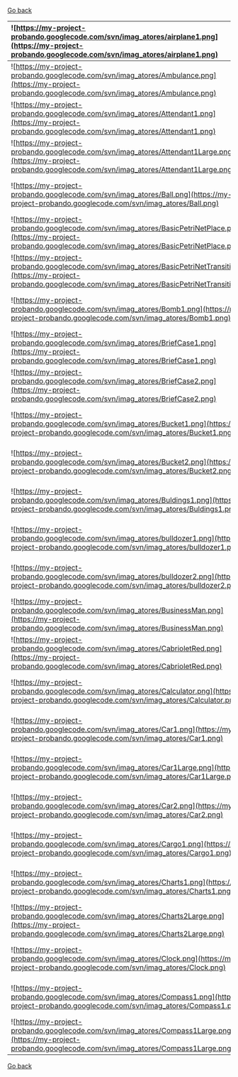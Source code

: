[Go back](ModellingUseCase#Actor.md)

| ![https://my-project-probando.googlecode.com/svn/imag_atores/airplane1.png](https://my-project-probando.googlecode.com/svn/imag_atores/airplane1.png) | ![https://my-project-probando.googlecode.com/svn/imag_atores/Container1.png](https://my-project-probando.googlecode.com/svn/imag_atores/Container1.png)  |  ![https://my-project-probando.googlecode.com/svn/imag_atores/LorryGreen.png](https://my-project-probando.googlecode.com/svn/imag_atores/LorryGreen.png) | ![https://my-project-probando.googlecode.com/svn/imag_atores/Satellite2Large.png](https://my-project-probando.googlecode.com/svn/imag_atores/Satellite2Large.png) | ![https://my-project-probando.googlecode.com/svn/imag_atores/Elephant1.png](https://my-project-probando.googlecode.com/svn/imag_atores/Elephant1.png) |
|:------------------------------------------------------------------------------------------------------------------------------------------------------|:---------------------------------------------------------------------------------------------------------------------------------------------------------|:---------------------------------------------------------------------------------------------------------------------------------------------------------|:------------------------------------------------------------------------------------------------------------------------------------------------------------------|:------------------------------------------------------------------------------------------------------------------------------------------------------|
| ![https://my-project-probando.googlecode.com/svn/imag_atores/Ambulance.png](https://my-project-probando.googlecode.com/svn/imag_atores/Ambulance.png) | ![https://my-project-probando.googlecode.com/svn/imag_atores/Desk1.png](https://my-project-probando.googlecode.com/svn/imag_atores/Desk1.png)            | ![https://my-project-probando.googlecode.com/svn/imag_atores/molecule-003.png](https://my-project-probando.googlecode.com/svn/imag_atores/molecule-003.png) | ![https://my-project-probando.googlecode.com/svn/imag_atores/Search1.png](https://my-project-probando.googlecode.com/svn/imag_atores/Search1.png)                 | ![https://my-project-probando.googlecode.com/svn/imag_atores/Target1.png](https://my-project-probando.googlecode.com/svn/imag_atores/Target1.png)     |
| ![https://my-project-probando.googlecode.com/svn/imag_atores/Attendant1.png](https://my-project-probando.googlecode.com/svn/imag_atores/Attendant1.png) | ![https://my-project-probando.googlecode.com/svn/imag_atores/Desk2.png](https://my-project-probando.googlecode.com/svn/imag_atores/Desk2.png)            | ![https://my-project-probando.googlecode.com/svn/imag_atores/OpenPackage1.png](https://my-project-probando.googlecode.com/svn/imag_atores/OpenPackage1.png) | ![https://my-project-probando.googlecode.com/svn/imag_atores/Shield1.png](https://my-project-probando.googlecode.com/svn/imag_atores/Shield1.png)                 | ![https://my-project-probando.googlecode.com/svn/imag_atores/Tool1.png](https://my-project-probando.googlecode.com/svn/imag_atores/Tool1.png)         |
| ![https://my-project-probando.googlecode.com/svn/imag_atores/Attendant1Large.png](https://my-project-probando.googlecode.com/svn/imag_atores/Attendant1Large.png) | ![https://my-project-probando.googlecode.com/svn/imag_atores/Documents1.png](https://my-project-probando.googlecode.com/svn/imag_atores/Documents1.png)  |  ![https://my-project-probando.googlecode.com/svn/imag_atores/Package1.png](https://my-project-probando.googlecode.com/svn/imag_atores/Package1.png)     | ![https://my-project-probando.googlecode.com/svn/imag_atores/Shield1Large.png](https://my-project-probando.googlecode.com/svn/imag_atores/Shield1Large.png)       | ![https://my-project-probando.googlecode.com/svn/imag_atores/Tools1.png](https://my-project-probando.googlecode.com/svn/imag_atores/Tools1.png)       |
| ![https://my-project-probando.googlecode.com/svn/imag_atores/Ball.png](https://my-project-probando.googlecode.com/svn/imag_atores/Ball.png)           | ![https://my-project-probando.googlecode.com/svn/imag_atores/Dog1.png](https://my-project-probando.googlecode.com/svn/imag_atores/Dog1.png)              | ![https://my-project-probando.googlecode.com/svn/imag_atores/Package2.png](https://my-project-probando.googlecode.com/svn/imag_atores/Package2.png)      | ![https://my-project-probando.googlecode.com/svn/imag_atores/Shield2Large.png](https://my-project-probando.googlecode.com/svn/imag_atores/Shield2Large.png)       | ![https://my-project-probando.googlecode.com/svn/imag_atores/Tools2.png](https://my-project-probando.googlecode.com/svn/imag_atores/Tools2.png)       |
| ![https://my-project-probando.googlecode.com/svn/imag_atores/BasicPetriNetPlace.png](https://my-project-probando.googlecode.com/svn/imag_atores/BasicPetriNetPlace.png) |![https://my-project-probando.googlecode.com/svn/imag_atores/Energy1.png](https://my-project-probando.googlecode.com/svn/imag_atores/Energy1.png)         | ![https://my-project-probando.googlecode.com/svn/imag_atores/Paint1.png](https://my-project-probando.googlecode.com/svn/imag_atores/Paint1.png)          | ![https://my-project-probando.googlecode.com/svn/imag_atores/Shield3.png](https://my-project-probando.googlecode.com/svn/imag_atores/Shield3.png)                 | ![https://my-project-probando.googlecode.com/svn/imag_atores/Tools2Large.png](https://my-project-probando.googlecode.com/svn/imag_atores/Tools2Large.png) |
| ![https://my-project-probando.googlecode.com/svn/imag_atores/BasicPetriNetTransition.png](https://my-project-probando.googlecode.com/svn/imag_atores/BasicPetriNetTransition.png) | ![https://my-project-probando.googlecode.com/svn/imag_atores/Engine.png](https://my-project-probando.googlecode.com/svn/imag_atores/Engine.png)          | ![https://my-project-probando.googlecode.com/svn/imag_atores/Paint2.png](https://my-project-probando.googlecode.com/svn/imag_atores/Paint2.png)          | ![https://my-project-probando.googlecode.com/svn/imag_atores/Shield3Large.png](https://my-project-probando.googlecode.com/svn/imag_atores/Shield3Large.png)       | ![https://my-project-probando.googlecode.com/svn/imag_atores/TowTruckYellow.png](https://my-project-probando.googlecode.com/svn/imag_atores/TowTruckYellow.png) |
| ![https://my-project-probando.googlecode.com/svn/imag_atores/Bomb1.png](https://my-project-probando.googlecode.com/svn/imag_atores/Bomb1.png)         | ![https://my-project-probando.googlecode.com/svn/imag_atores/Excavator.png](https://my-project-probando.googlecode.com/svn/imag_atores/Excavator.png)    | ![https://my-project-probando.googlecode.com/svn/imag_atores/Pallet1.png](https://my-project-probando.googlecode.com/svn/imag_atores/Pallet1.png)        | ![https://my-project-probando.googlecode.com/svn/imag_atores/Ship1.png](https://my-project-probando.googlecode.com/svn/imag_atores/Ship1.png)                     | ![https://my-project-probando.googlecode.com/svn/imag_atores/TractorUnitBlack.png](https://my-project-probando.googlecode.com/svn/imag_atores/TractorUnitBlack.png) |
| ![https://my-project-probando.googlecode.com/svn/imag_atores/BriefCase1.png](https://my-project-probando.googlecode.com/svn/imag_atores/BriefCase1.png) | ![https://my-project-probando.googlecode.com/svn/imag_atores/FireEscape.png](https://my-project-probando.googlecode.com/svn/imag_atores/FireEscape.png)  | ![https://my-project-probando.googlecode.com/svn/imag_atores/PalmTop1.png](https://my-project-probando.googlecode.com/svn/imag_atores/PalmTop1.png)      | ![https://my-project-probando.googlecode.com/svn/imag_atores/Sky1.png](https://my-project-probando.googlecode.com/svn/imag_atores/Sky1.png)                       | ![https://my-project-probando.googlecode.com/svn/imag_atores/Train1.png](https://my-project-probando.googlecode.com/svn/imag_atores/Train1.png)       |
| ![https://my-project-probando.googlecode.com/svn/imag_atores/BriefCase2.png](https://my-project-probando.googlecode.com/svn/imag_atores/BriefCase2.png) | ![https://my-project-probando.googlecode.com/svn/imag_atores/Fuel1.png](https://my-project-probando.googlecode.com/svn/imag_atores/Fuel1.png)            | ![https://my-project-probando.googlecode.com/svn/imag_atores/Panda1Large.png](https://my-project-probando.googlecode.com/svn/imag_atores/Panda1Large.png) | ![https://my-project-probando.googlecode.com/svn/imag_atores/Smile.png](https://my-project-probando.googlecode.com/svn/imag_atores/Smile.png)                     | ![https://my-project-probando.googlecode.com/svn/imag_atores/Trash_Empty.png](https://my-project-probando.googlecode.com/svn/imag_atores/Trash_Empty.png) |
| ![https://my-project-probando.googlecode.com/svn/imag_atores/Bucket1.png](https://my-project-probando.googlecode.com/svn/imag_atores/Bucket1.png)     | ![https://my-project-probando.googlecode.com/svn/imag_atores/Fuel2.png](https://my-project-probando.googlecode.com/svn/imag_atores/Fuel2.png)            | ![https://my-project-probando.googlecode.com/svn/imag_atores/Panda1Small.png](https://my-project-probando.googlecode.com/svn/imag_atores/Panda1Small.png) | ![https://my-project-probando.googlecode.com/svn/imag_atores/Sound1.png](https://my-project-probando.googlecode.com/svn/imag_atores/Sound1.png)                   | ![https://my-project-probando.googlecode.com/svn/imag_atores/TrashCan1.png](https://my-project-probando.googlecode.com/svn/imag_atores/TrashCan1.png) |
| ![https://my-project-probando.googlecode.com/svn/imag_atores/Bucket2.png](https://my-project-probando.googlecode.com/svn/imag_atores/Bucket2.png)     | ![https://my-project-probando.googlecode.com/svn/imag_atores/Fuel2Large.png](https://my-project-probando.googlecode.com/svn/imag_atores/Fuel2Large.png)  | ![https://my-project-probando.googlecode.com/svn/imag_atores/People1.png](https://my-project-probando.googlecode.com/svn/imag_atores/People1.png)        | ![https://my-project-probando.googlecode.com/svn/imag_atores/Spaceship1.png](https://my-project-probando.googlecode.com/svn/imag_atores/Spaceship1.png)           | ![https://my-project-probando.googlecode.com/svn/imag_atores/Truck1.png](https://my-project-probando.googlecode.com/svn/imag_atores/Truck1.png)       |
| ![https://my-project-probando.googlecode.com/svn/imag_atores/Buldings1.png](https://my-project-probando.googlecode.com/svn/imag_atores/Buldings1.png) | ![https://my-project-probando.googlecode.com/svn/imag_atores/Fuel3.png](https://my-project-probando.googlecode.com/svn/imag_atores/Fuel3.png)            | ![https://my-project-probando.googlecode.com/svn/imag_atores/Person1.png](https://my-project-probando.googlecode.com/svn/imag_atores/Person1.png)        | ![https://my-project-probando.googlecode.com/svn/imag_atores/Spaceship1Large.png](https://my-project-probando.googlecode.com/svn/imag_atores/Spaceship1Large.png) | ![https://my-project-probando.googlecode.com/svn/imag_atores/Truck2.png](https://my-project-probando.googlecode.com/svn/imag_atores/Truck2.png)       |
| ![https://my-project-probando.googlecode.com/svn/imag_atores/bulldozer1.png](https://my-project-probando.googlecode.com/svn/imag_atores/bulldozer1.png) | ![https://my-project-probando.googlecode.com/svn/imag_atores/Gift1.png](https://my-project-probando.googlecode.com/svn/imag_atores/Gift1.png)            | ![https://my-project-probando.googlecode.com/svn/imag_atores/Phone1Large.png](https://my-project-probando.googlecode.com/svn/imag_atores/Phone1Large.png) | ![https://my-project-probando.googlecode.com/svn/imag_atores/Speed1.png](https://my-project-probando.googlecode.com/svn/imag_atores/Speed1.png)                   | ![https://my-project-probando.googlecode.com/svn/imag_atores/Truck3.png](https://my-project-probando.googlecode.com/svn/imag_atores/Truck3.png)       |
| ![https://my-project-probando.googlecode.com/svn/imag_atores/bulldozer2.png](https://my-project-probando.googlecode.com/svn/imag_atores/bulldozer2.png) | ![https://my-project-probando.googlecode.com/svn/imag_atores/GlobalSystem.png](https://my-project-probando.googlecode.com/svn/imag_atores/GlobalSystem.png) |  ![https://my-project-probando.googlecode.com/svn/imag_atores/Pinguin1.png](https://my-project-probando.googlecode.com/svn/imag_atores/Pinguin1.png)     | ![https://my-project-probando.googlecode.com/svn/imag_atores/Speed1Large.png](https://my-project-probando.googlecode.com/svn/imag_atores/Speed1Large.png)         | ![https://my-project-probando.googlecode.com/svn/imag_atores/Truck4.png](https://my-project-probando.googlecode.com/svn/imag_atores/Truck4.png)       |
| ![https://my-project-probando.googlecode.com/svn/imag_atores/BusinessMan.png](https://my-project-probando.googlecode.com/svn/imag_atores/BusinessMan.png) | ![https://my-project-probando.googlecode.com/svn/imag_atores/Hardware1.png](https://my-project-probando.googlecode.com/svn/imag_atores/Hardware1.png)    | ![https://my-project-probando.googlecode.com/svn/imag_atores/Plane1.png](https://my-project-probando.googlecode.com/svn/imag_atores/Plane1.png)          | ![https://my-project-probando.googlecode.com/svn/imag_atores/Station1.png](https://my-project-probando.googlecode.com/svn/imag_atores/Station1.png)               | ![https://my-project-probando.googlecode.com/svn/imag_atores/Truck4Large.png](https://my-project-probando.googlecode.com/svn/imag_atores/Truck4Large.png) |
| ![https://my-project-probando.googlecode.com/svn/imag_atores/CabrioletRed.png](https://my-project-probando.googlecode.com/svn/imag_atores/CabrioletRed.png) | ![https://my-project-probando.googlecode.com/svn/imag_atores/HD1.png](https://my-project-probando.googlecode.com/svn/imag_atores/HD1.png)                | ![https://my-project-probando.googlecode.com/svn/imag_atores/Plane2.png](https://my-project-probando.googlecode.com/svn/imag_atores/Plane2.png)          | ![https://my-project-probando.googlecode.com/svn/imag_atores/Station1Large.png](https://my-project-probando.googlecode.com/svn/imag_atores/Station1Large.png)     | ![https://my-project-probando.googlecode.com/svn/imag_atores/Truck5.png](https://my-project-probando.googlecode.com/svn/imag_atores/Truck5.png)       |
| ![https://my-project-probando.googlecode.com/svn/imag_atores/Calculator.png](https://my-project-probando.googlecode.com/svn/imag_atores/Calculator.png) | ![https://my-project-probando.googlecode.com/svn/imag_atores/Helicopter1.png](https://my-project-probando.googlecode.com/svn/imag_atores/Helicopter1.png) | ![https://my-project-probando.googlecode.com/svn/imag_atores/Plane3.png](https://my-project-probando.googlecode.com/svn/imag_atores/Plane3.png)          | ![https://my-project-probando.googlecode.com/svn/imag_atores/Station2.png](https://my-project-probando.googlecode.com/svn/imag_atores/Station2.png)               | ![https://my-project-probando.googlecode.com/svn/imag_atores/TruckYellow.png](https://my-project-probando.googlecode.com/svn/imag_atores/TruckYellow.png) |
| ![https://my-project-probando.googlecode.com/svn/imag_atores/Car1.png](https://my-project-probando.googlecode.com/svn/imag_atores/Car1.png)           | ![https://my-project-probando.googlecode.com/svn/imag_atores/HelicopterMedical.png](https://my-project-probando.googlecode.com/svn/imag_atores/HelicopterMedical.png) | ![https://my-project-probando.googlecode.com/svn/imag_atores/Plane4.png](https://my-project-probando.googlecode.com/svn/imag_atores/Plane4.png)          | ![https://my-project-probando.googlecode.com/svn/imag_atores/Station2Large.png](https://my-project-probando.googlecode.com/svn/imag_atores/Station2Large.png)     | ![https://my-project-probando.googlecode.com/svn/imag_atores/World1.png](https://my-project-probando.googlecode.com/svn/imag_atores/World1.png)       |
| ![https://my-project-probando.googlecode.com/svn/imag_atores/Car1Large.png](https://my-project-probando.googlecode.com/svn/imag_atores/Car1Large.png) | ![https://my-project-probando.googlecode.com/svn/imag_atores/helmet-004.png](https://my-project-probando.googlecode.com/svn/imag_atores/helmet-004.png)  | ![https://my-project-probando.googlecode.com/svn/imag_atores/Police.png](https://my-project-probando.googlecode.com/svn/imag_atores/Police.png)          | ![https://my-project-probando.googlecode.com/svn/imag_atores/Station3.png](https://my-project-probando.googlecode.com/svn/imag_atores/Station3.png)               | ![https://my-project-probando.googlecode.com/svn/imag_atores/World2.png](https://my-project-probando.googlecode.com/svn/imag_atores/World2.png)       |
| ![https://my-project-probando.googlecode.com/svn/imag_atores/Car2.png](https://my-project-probando.googlecode.com/svn/imag_atores/Car2.png)           | ![https://my-project-probando.googlecode.com/svn/imag_atores/Help.png](https://my-project-probando.googlecode.com/svn/imag_atores/Help.png)              | ![https://my-project-probando.googlecode.com/svn/imag_atores/QuadBikeBlue.png](https://my-project-probando.googlecode.com/svn/imag_atores/QuadBikeBlue.png) | ![https://my-project-probando.googlecode.com/svn/imag_atores/Station3Large.png](https://my-project-probando.googlecode.com/svn/imag_atores/Station3Large.png)     | ![https://my-project-probando.googlecode.com/svn/imag_atores/World3.png](https://my-project-probando.googlecode.com/svn/imag_atores/World3.png)       |
| ![https://my-project-probando.googlecode.com/svn/imag_atores/Cargo1.png](https://my-project-probando.googlecode.com/svn/imag_atores/Cargo1.png)       | ![https://my-project-probando.googlecode.com/svn/imag_atores/Home1.png](https://my-project-probando.googlecode.com/svn/imag_atores/Home1.png)            | ![https://my-project-probando.googlecode.com/svn/imag_atores/Robot.png](https://my-project-probando.googlecode.com/svn/imag_atores/Robot.png)            | ![https://my-project-probando.googlecode.com/svn/imag_atores/Station4.png](https://my-project-probando.googlecode.com/svn/imag_atores/Station4.png)               | ![https://my-project-probando.googlecode.com/svn/imag_atores/World4.png](https://my-project-probando.googlecode.com/svn/imag_atores/World4.png)       |
| ![https://my-project-probando.googlecode.com/svn/imag_atores/Charts1.png](https://my-project-probando.googlecode.com/svn/imag_atores/Charts1.png)     | ![https://my-project-probando.googlecode.com/svn/imag_atores/Home2.png](https://my-project-probando.googlecode.com/svn/imag_atores/Home2.png)            | ![https://my-project-probando.googlecode.com/svn/imag_atores/RobotHand1.png](https://my-project-probando.googlecode.com/svn/imag_atores/RobotHand1.png)  | ![https://my-project-probando.googlecode.com/svn/imag_atores/Station4Large.png](https://my-project-probando.googlecode.com/svn/imag_atores/Station4Large.png)     |
| ![https://my-project-probando.googlecode.com/svn/imag_atores/Charts2Large.png](https://my-project-probando.googlecode.com/svn/imag_atores/Charts2Large.png) | ![https://my-project-probando.googlecode.com/svn/imag_atores/InfraRed1.png](https://my-project-probando.googlecode.com/svn/imag_atores/InfraRed1.png)    | ![https://my-project-probando.googlecode.com/svn/imag_atores/SailingShip1.png](https://my-project-probando.googlecode.com/svn/imag_atores/SailingShip1.png) | ![https://my-project-probando.googlecode.com/svn/imag_atores/Station5.png](https://my-project-probando.googlecode.com/svn/imag_atores/Station5.png)               |
| ![https://my-project-probando.googlecode.com/svn/imag_atores/Clock.png](https://my-project-probando.googlecode.com/svn/imag_atores/Clock.png)         | ![https://my-project-probando.googlecode.com/svn/imag_atores/Java1.png](https://my-project-probando.googlecode.com/svn/imag_atores/Java1.png)            | ![https://my-project-probando.googlecode.com/svn/imag_atores/Satellite1.png](https://my-project-probando.googlecode.com/svn/imag_atores/Satellite1.png)  | ![https://my-project-probando.googlecode.com/svn/imag_atores/System1.png](https://my-project-probando.googlecode.com/svn/imag_atores/System1.png)                 |
| ![https://my-project-probando.googlecode.com/svn/imag_atores/Compass1.png](https://my-project-probando.googlecode.com/svn/imag_atores/Compass1.png)   | ![https://my-project-probando.googlecode.com/svn/imag_atores/Key1.png](https://my-project-probando.googlecode.com/svn/imag_atores/Key1.png)              | ![https://my-project-probando.googlecode.com/svn/imag_atores/Satellite1Large.png](https://my-project-probando.googlecode.com/svn/imag_atores/Satellite1Large.png) | ![https://my-project-probando.googlecode.com/svn/imag_atores/System2.png](https://my-project-probando.googlecode.com/svn/imag_atores/System2.png)                 |
| ![https://my-project-probando.googlecode.com/svn/imag_atores/Compass1Large.png](https://my-project-probando.googlecode.com/svn/imag_atores/Compass1Large.png) | ![https://my-project-probando.googlecode.com/svn/imag_atores/LiftTruck1.png](https://my-project-probando.googlecode.com/svn/imag_atores/LiftTruck1.png)  | ![https://my-project-probando.googlecode.com/svn/imag_atores/Satellite2.png](https://my-project-probando.googlecode.com/svn/imag_atores/Satellite2.png)  | ![https://my-project-probando.googlecode.com/svn/imag_atores/Tanker1.png](https://my-project-probando.googlecode.com/svn/imag_atores/Tanker1.png)                 |

[Go back](ModellingUseCase#Actor.md)